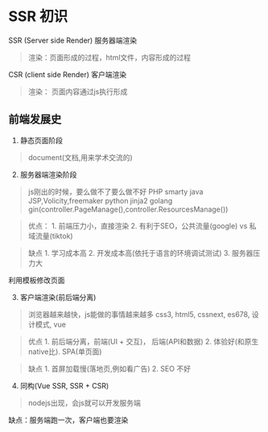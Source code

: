 # SSR 初识

SSR (Server side Render) 服务器端渲染
> 渲染：页面形成的过程，html文件，内容形成的过程

CSR (client side Render) 客户端渲染
> 渲染： 页面内容通过js执行形成

## 前端发展史

1. 静态页面阶段

> document(文档,用来学术交流的)

2. 服务器端渲染阶段

> js刚出的时候，要么做不了要么做不好
> PHP smarty
> java JSP,Volicity,freemaker
> python jinja2
> golang gin(controller.PageManage(),controller.ResourcesManage())

> 优点：
    1. 前端压力小，直接渲染
    2. 有利于SEO，公共流量(google) vs 私域流量(tiktok)

> 缺点
    1. 学习成本高
    2. 开发成本高(依托于语言的环境调试测试)
    3. 服务器压力大

利用模板修改页面

3. 客户端渲染(前后端分离)

> 浏览器越来越快，js能做的事情越来越多
> css3, html5, cssnext, es678, 设计模式, vue

> 优点
    1. 前后端分离，前端(UI + 交互)， 后端(API和数据)
    2. 体验好(和原生native比). SPA(单页面)

> 缺点
    1. 首屏加载慢(落地页,例如看广告)
    2. SEO 不好


4. 同构(Vue SSR, SSR + CSR)
> nodejs出现，会js就可以开发服务端

缺点：服务端跑一次，客户端也要渲染
